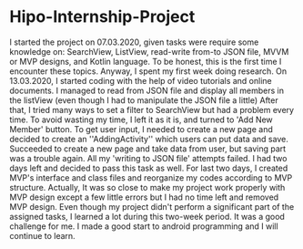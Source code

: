 # Hipo-Internship-Project

I started the project on 07.03.2020, given tasks were require some knowledge on: SearchView, ListView, read-write from-to JSON file, MVVM or MVP designs, and Kotlin language.
To be honest, this is the first time I encounter these topics. Anyway, I spent my first week doing research. On 13.03.2020, I started coding with the help of video tutorials and online documents.
I managed to read from JSON file and display all members in the listView (even though I had to manipulate the JSON file a little)
After that, I tried many ways to set a filter to SearchView but had a problem every time. To avoid wasting my time, I left it as it is, and turned to 'Add New Member' button.
To get user input, I needed to create a new page and decided to create an ''AddingActivity'' which users can put data and save.
Succeeded to create a new page and take data from user, but saving part was a trouble again. All my 'writing to JSON file' attempts failed.
I had two days left and decided to pass this task as well. For last two days, I created MVP's interface and class files and reorganize my codes according to MVP structure.
Actually, It was so close to make my project work properly with MVP design except a few little errors but I had no time left and removed MVP design.
Even though my project didn't perform a significant part of the assigned tasks, I learned a lot during this two-week period. It was a good challenge for me. I made a good start to android programming and I will continue to learn.
